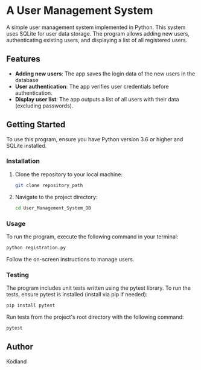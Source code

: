 # A User Management System

A simple user management system implemented in Python. This system uses SQLite for user data storage. The program allows adding new users, authenticating existing users, and displaying a list of all registered users.

## Features

- **Adding new users**: The app saves the login data of the new users in the database
- **User authentication**: The app verifies user credentials before authentication.
- **Display user list**: The app outputs a list of all users with their data (excluding passwords).

## Getting Started

To use this program, ensure you have Python version 3.6 or higher and SQLite installed.

### Installation

1. Clone the repository to your local machine:
    ```bash
    git clone repository_path
    ```
2. Navigate to the project directory:
    ```bash
    cd User_Management_System_DB
    ```

### Usage

To run the program, execute the following command in your terminal:
```bash
python registration.py
```
Follow the on-screen instructions to manage users.

### Testing

The program includes unit tests written using the pytest library. To run the tests, ensure pytest is installed (install via pip if needed):
```bash
pip install pytest
```

Run tests from the project's root directory with the following command:
```bash
pytest
```
## Author

Kodland